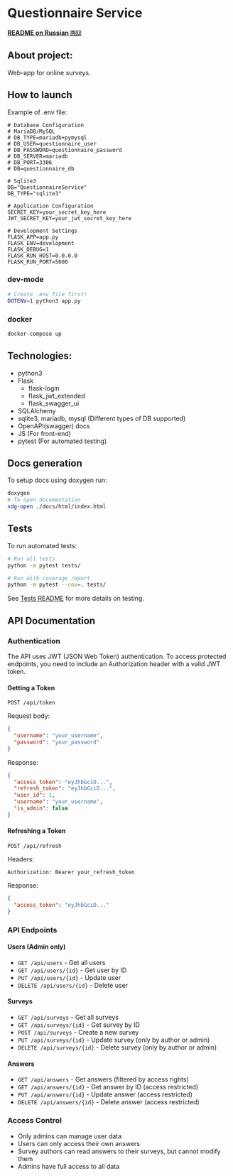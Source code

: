 # Questionnaire Service
**[README on Russian 🇷🇺](https://github.com/I-love-linux-12-31/QuestionnaireService/blob/master/docs/README_RU.md)**
## About project:
Web-app for online surveys.

## How to launch

Example of .env file:
```dotenv
# Database Configuration
# MariaDB/MySQL
# DB_TYPE=mariadb+pymysql
# DB_USER=questionnaire_user
# DB_PASSWORD=questionnaire_password
# DB_SERVER=mariadb
# DB_PORT=3306
# DB=questionnaire_db

# Sqlite3
DB="QuestionnaireService"
DB_TYPE="sqlite3"

# Application Configuration
SECRET_KEY=your_secret_key_here
JWT_SECRET_KEY=your_jwt_secret_key_here

# Development Settings
FLASK_APP=app.py
FLASK_ENV=development
FLASK_DEBUG=1
FLASK_RUN_HOST=0.0.0.0
FLASK_RUN_PORT=5000

```

### dev-mode

```bash
# Create .env file first!
DOTENV=1 python3 app.py
```

### docker

```bash
docker-compose up
```

## Technologies:
* python3
* Flask
  * flask-login
  * flask_jwt_extended
  * flask_swagger_ui
* SQLAlchemy
* sqlite3, mariadb, mysql (Different types of DB supported)
* OpenAPI(swagger) docs
* JS (For front-end)
* pytest (For automated testing)


## Docs generation

To setup docs using doxygen run:
```bash
doxygen
# To open documentation
xdg-open ./docs/html/index.html
```

## Tests

To run automated tests:

```bash
# Run all tests
python -m pytest tests/

# Run with coverage report
python -m pytest --cov=. tests/
```

See [Tests README](tests/README.md) for more details on testing.

## API Documentation



### Authentication

The API uses JWT (JSON Web Token) authentication. To access protected endpoints, you need to include an Authorization header with a valid JWT token.

#### Getting a Token

```
POST /api/token
```

Request body:
```json
{
  "username": "your_username",
  "password": "your_password"
}
```

Response:
```json
{
  "access_token": "eyJhbGciO...",
  "refresh_token": "eyJhbGciO...",
  "user_id": 1,
  "username": "your_username",
  "is_admin": false
}
```

#### Refreshing a Token

```
POST /api/refresh
```

Headers:
```
Authorization: Bearer your_refresh_token
```

Response:
```json
{
  "access_token": "eyJhbGciO..."
}
```

### API Endpoints

#### Users (Admin only)

- `GET /api/users` - Get all users
- `GET /api/users/{id}` - Get user by ID
- `PUT /api/users/{id}` - Update user
- `DELETE /api/users/{id}` - Delete user

#### Surveys

- `GET /api/surveys` - Get all surveys
- `GET /api/surveys/{id}` - Get survey by ID
- `POST /api/surveys` - Create a new survey
- `PUT /api/surveys/{id}` - Update survey (only by author or admin)
- `DELETE /api/surveys/{id}` - Delete survey (only by author or admin)

#### Answers

- `GET /api/answers` - Get answers (filtered by access rights)
- `GET /api/answers/{id}` - Get answer by ID (access restricted)
- `PUT /api/answers/{id}` - Update answer (access restricted)
- `DELETE /api/answers/{id}` - Delete answer (access restricted)

### Access Control

- Only admins can manage user data
- Users can only access their own answers
- Survey authors can read answers to their surveys, but cannot modify them
- Admins have full access to all data


